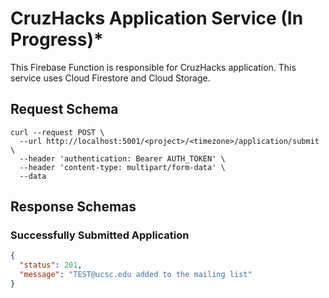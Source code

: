 # CruzHacks Application Service (In Progress)*

This Firebase Function is responsible for CruzHacks application.  This service uses Cloud Firestore and Cloud Storage.

## Request Schema

```shell
curl --request POST \
  --url http://localhost:5001/<project>/<timezone>/application/submit \
  --header 'authentication: Bearer AUTH_TOKEN' \
  --header 'content-type: multipart/form-data' \
  --data
```

## Response Schemas

### Successfully Submitted Application

```json
{
  "status": 201,
  "message": "TEST@ucsc.edu added to the mailing list"
}
```


